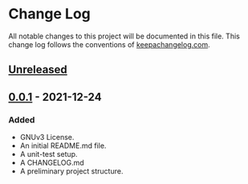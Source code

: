 # Change Log
All notable changes to this project will be documented in this file. This change log follows the conventions of [keepachangelog.com](http://keepachangelog.com/).

## [Unreleased]

## [0.0.1] - 2021-12-24
### Added
- GNUv3 License.
- An initial README.md file.
- A unit-test setup.
- A CHANGELOG.md
- A preliminary project structure.

[Unreleased]: https://github.com/pgegh/collector-core/compare/v0.0.1...HEAD
[0.0.1]: https://github.com/pgegh/collector-core/releases/tag/v0.0.1